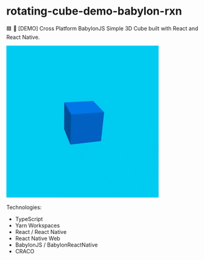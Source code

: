 # rotating-cube-demo-babylon-rxn
🟦 🔄 [DEMO] Cross Platform BabylonJS Simple 3D Cube built with React and React Native.

<a href="#"><img width='400px' src='./cube.gif'/></a>

Technologies:

- TypeScript
- Yarn Workspaces
- React / React Native
- React Native Web
- BabylonJS / BabylonReactNative
- CRACO
